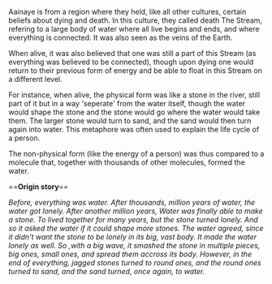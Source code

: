 Aainaye is from a region where they held, like all other cultures, certain beliefs about dying and death. In this culture, they called death The Stream, refering to a large body of water where all live begins and ends, and where everything is connected. It was also seen as the veins of the Earth.

When alive, it was also believed that one was still a part of this Stream (as everything was believed to be connected), though upon dying one would return to their previous form of energy and be able to float in this Stream on a different level.

For instance, when alive, the physical form was like a stone in the river, still part of it but in a way 'seperate' from the water itself, though the water would shape the stone and the stone would go where the water would take them. The larger stone would turn to sand, and the sand would then turn again into water. This metaphore was often used to explain the life cycle of a person. 

The non-physical form (like the energy of a person) was thus compared to a molecule that, together with thousands of other molecules, formed the water.

==**Origin story**==

*Before, everything was water. After thousands, million years of water, the water got lonely. After another million years, Water was finally able to make a stone. To lived together for many years, but the stone turned lonely. And so it asked the water if it could shape more stones. The water agreed, since it didn't want the stone to be lonely in its big, vast body. It made the water lonely as well. So ,with a big wave, it smashed the stone in multiple pieces, big ones, small ones, and spread them accross its body. However, in the end of everything, jagged stones turned to round ones, and the round ones turned to sand, and the sand turned, once again, to water.*

